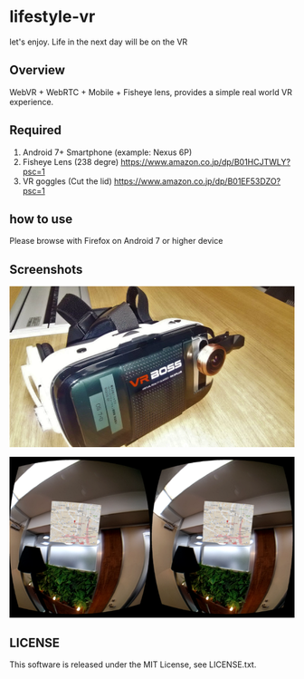 # lifestyle-vr
let's enjoy. Life in the next day will be on the VR

## Overview
WebVR + WebRTC + Mobile + Fisheye lens, provides a simple real world VR experience.

## Required
1. Android 7+ Smartphone (example: Nexus 6P)
2. Fisheye Lens (238 degre)
https://www.amazon.co.jp/dp/B01HCJTWLY?psc=1
3. VR goggles (Cut the lid)
https://www.amazon.co.jp/dp/B01EF53DZO?psc=1

## how to use
Please browse with Firefox on Android 7 or higher device

## Screenshots
![device](https://raw.githubusercontent.com/sonixlabs/lifestyle-vr/images/device.png)

![view](https://raw.githubusercontent.com/sonixlabs/lifestyle-vr/images/view.png)

## LICENSE
This software is released under the MIT License, see LICENSE.txt.
